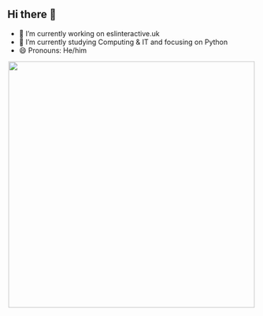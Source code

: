 ## Hi there 👋

- 🔭 I’m currently working on eslinteractive.uk
- 🌱 I’m currently studying Computing & IT and focusing on Python
- 😄 Pronouns: He/him

<p align="center">
  <img src="https://media.giphy.com/media/qgQUggAC3Pfv687qPC/giphy.gif" width="500" />
</p>

